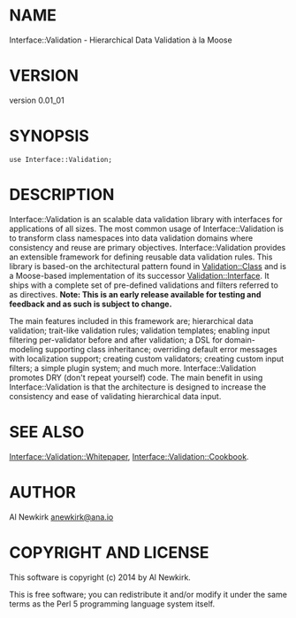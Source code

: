 # NAME

Interface::Validation - Hierarchical Data Validation à la Moose

# VERSION

version 0.01\_01

# SYNOPSIS

    use Interface::Validation;

# DESCRIPTION

Interface::Validation is an scalable data validation library with interfaces for
applications of all sizes. The most common usage of Interface::Validation is to
transform class namespaces into data validation domains where consistency and
reuse are primary objectives. Interface::Validation provides an extensible
framework for defining reusable data validation rules. This library is based-on
the architectural pattern found in [Validation::Class](http://search.cpan.org/perldoc?Validation::Class) and is a Moose-based
implementation of its successor [Validation::Interface](http://search.cpan.org/perldoc?Validation::Interface). It ships with a
complete set of pre-defined validations and filters referred to as directives.
__Note: This is an early release available for testing and feedback and as such
is subject to change.__

The main features included in this framework are; hierarchical data validation;
trait-like validation rules; validation templates; enabling input filtering
per-validator before and after validation; a DSL for domain-modeling supporting
class inheritance; overriding default error messages with localization support;
creating custom validators; creating custom input filters; a simple plugin
system; and much more. Interface::Validation promotes DRY (don't repeat
yourself) code. The main benefit in using Interface::Validation is that the
architecture is designed to increase the consistency and ease of validating
hierarchical data input.

# SEE ALSO

[Interface::Validation::Whitepaper](http://search.cpan.org/perldoc?Interface::Validation::Whitepaper), [Interface::Validation::Cookbook](http://search.cpan.org/perldoc?Interface::Validation::Cookbook).

# AUTHOR

Al Newkirk <anewkirk@ana.io>

# COPYRIGHT AND LICENSE

This software is copyright (c) 2014 by Al Newkirk.

This is free software; you can redistribute it and/or modify it under
the same terms as the Perl 5 programming language system itself.
